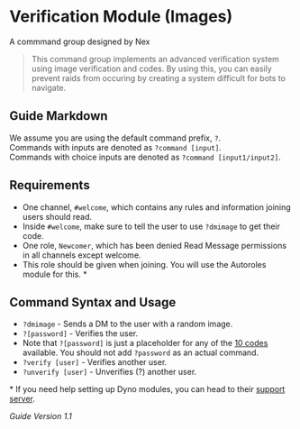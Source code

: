 # Verification Module (Images)
A commmand group designed by Nex
> This command group implements an advanced verification system using image verification and codes.
> By using this, you can easily prevent raids from occuring by creating a system difficult for bots to navigate. 

## Guide Markdown
We assume you are using the default command prefix, `?`.  
Commands with inputs are denoted as `?command [input]`.  
Commands with choice inputs are denoted as `?command [input1/input2]`.

## Requirements
* One channel, ``#welcome``, which contains any rules and information joining users should read.
* Inside ``#welcome``, make sure to tell the user to use ``?dmimage`` to get their code.
* One role, ``Newcomer``, which has been denied Read Message permissions in all channels except welcome.
* This role should be given when joining. You will use the Autoroles module for this. \*

## Command Syntax and Usage
* ``?dmimage`` - Sends a DM to the user with a random image.
* ``?[password]`` - Verifies the user.   
* Note that ``?[password]`` is just a placeholder for any of the [10 codes](https://github.com/Strand-Custom-Commands/Strand-Custom-Commands/blob/master/Commands/Verification%20Module/codes.txt) available. You should not add ``?password`` as an actual command.
* ``?verify [user]`` - Verifies another user.
* ``?unverify [user]`` - Unverifies (?) another user.

\* If you need help setting up Dyno modules, you can head to their [support server](https://discord.gg/MRaPFTH).

*Guide Version 1.1*
